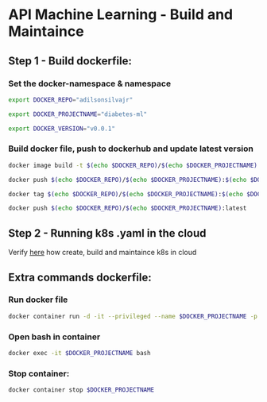 # API Machine Learning - Build and Maintaince

## Step 1 - Build dockerfile:
### Set the docker-namespace & namespace
```sh
export DOCKER_REPO="adilsonsilvajr"

export DOCKER_PROJECTNAME="diabetes-ml"

export DOCKER_VERSION="v0.0.1"
```
### Build docker file, push to dockerhub and update latest version
```sh
docker image build -t $(echo $DOCKER_REPO)/$(echo $DOCKER_PROJECTNAME):$(echo $DOCKER_VERSION) .

docker push $(echo $DOCKER_REPO)/$(echo $DOCKER_PROJECTNAME):$(echo $DOCKER_VERSION)

docker tag $(echo $DOCKER_REPO)/$(echo $DOCKER_PROJECTNAME):$(echo $DOCKER_VERSION) $(echo $DOCKER_REPO)/$(echo $DOCKER_PROJECTNAME):latest

docker push $(echo $DOCKER_REPO)/$(echo $DOCKER_PROJECTNAME):latest
```
## Step 2 - Running k8s .yaml in the cloud
Verify [here](https://github.com/AdilsonSilvaJr/jupyterstack/tree/master/k8s) how create, build and maintaince k8s in cloud

## Extra commands dockerfile:
### Run docker file
```sh
docker container run -d -it --privileged --name $DOCKER_PROJECTNAME -p 8000:80 $DOCKER_REPO/$DOCKER_PROJECTNAME:latest
```
### Open bash in container
```sh
docker exec -it $DOCKER_PROJECTNAME bash
```
### Stop container:
```sh
docker container stop $DOCKER_PROJECTNAME
```